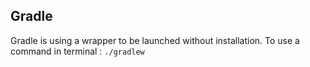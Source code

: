 ## Gradle

Gradle is using a wrapper to be launched without installation.
To use a command in terminal :
`./gradlew `